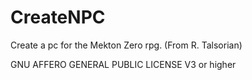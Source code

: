 CreateNPC
=========

Create a pc for the Mekton Zero rpg. (From R. Talsorian)


GNU AFFERO GENERAL PUBLIC LICENSE V3 or higher
